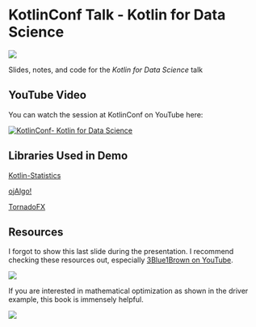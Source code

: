 # KotlinConf Talk - Kotlin for Data Science

![](https://camo.githubusercontent.com/705d7144bcce5b0fcb68ea1bd563837bdf3398da/687474703a2f2f692e696d6775722e636f6d2f763346716945412e706e67)

Slides, notes, and code for the _Kotlin for Data Science_ talk

## YouTube Video

You can watch the session at KotlinConf on YouTube here:

[![KotlinConf- Kotlin for Data Science](https://i.ytimg.com/vi/J8GYPG6pt5w/hqdefault.jpg)](https://www.youtube.com/watch?v=J8GYPG6pt5w)


## Libraries Used in Demo

[Kotlin-Statistics](https://github.com/thomasnield/kotlin-statistics)

[ojAlgo!](https://github.com/optimatika/ojAlgo/wiki/The-Diet-Problem)

[TornadoFX](https://edvin.gitbooks.io/tornadofx-guide/content/)


## Resources

I forgot to show this last slide during the presentation. I recommend checking these resources out, especially [3Blue1Brown on YouTube](https://www.youtube.com/watch?v=kjBOesZCoqc&index=1&list=PLZHQObOWTQDPD3MizzM2xVFitgF8hE_ab). 

![](https://i.imgur.com/fkyuyvU.png)

If you are interested in mathematical optimization as shown in the driver example, this book is immensely helpful. 

[![](https://images-na.ssl-images-amazon.com/images/I/41Izv5XLv-L._SX330_BO1,204,203,200_.jpg)](http://a.co/ebpZBMo )
